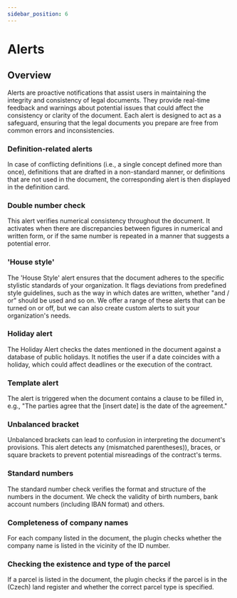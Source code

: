 ```yaml
---
sidebar_position: 6
---
```


# Alerts

## Overview

Alerts are proactive notifications that assist users in maintaining the integrity and
consistency of legal documents. They provide real-time feedback and warnings about
potential issues that could affect the consistency or clarity of the document.
Each alert is designed to act as a safeguard, ensuring that the legal documents you
prepare are free from common errors and inconsistencies.

### Definition-related alerts

In case of conflicting definitions (i.e., a single concept defined more than once),
definitions that are drafted in a non-standard manner, or definitions that are not used
in the document, the corresponding alert is then displayed in the definition card.

### Double number check

This alert verifies numerical consistency throughout the document. It activates when
there are discrepancies between figures in numerical and written form, or if the same
number is repeated in a manner that suggests a potential error.

### 'House style'

The 'House Style' alert ensures that the document adheres to the specific stylistic
standards of your organization. It flags deviations from predefined style guidelines,
such as the way in which dates are written, whether "and / or" should be used and so on.
We offer a range of these alerts that can be turned on or off, but we can also create
custom alerts to suit your organization's needs.

### Holiday alert

The Holiday Alert checks the dates mentioned in the document against a database of
public holidays. It notifies the user if a date coincides with a holiday, which could
affect deadlines or the execution of the contract.

### Template alert

The alert is triggered when the document contains a clause to be filled in, e.g., "The
parties agree that the [insert date] is the date of the agreement."

### Unbalanced bracket

Unbalanced brackets can lead to confusion in interpreting the document's provisions.
This alert detects any (mismatched parentheses)), braces, or square brackets to prevent
potential misreadings of the contract's terms.

### Standard numbers

The standard number check verifies the format and structure of the numbers in the document.
We check the validity of birth numbers, bank account numbers (including IBAN format) and others.

### Completeness of company names

For each company listed in the document, the plugin checks whether the company name is
listed in the vicinity of the ID number.

### Checking the existence and type of the parcel

If a parcel is listed in the document, the plugin checks if the parcel is in the
(Czech) land register and whether the correct parcel type is specified.
